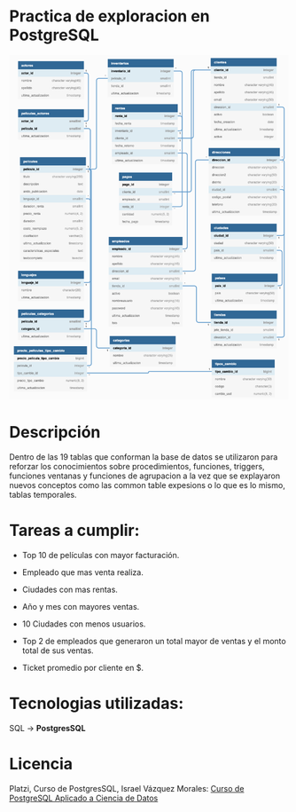 # Practica de exploracion en PostgreSQL

<img src="png_schema.png" alt="Alt text" title="Optional title">

# Descripción
Dentro de las 19 tablas que conforman la base de datos se utilizaron para reforzar los conocimientos sobre procedimientos, funciones, triggers, funciones ventanas y funciones de agrupacion a la vez que se explayaron nuevos conceptos como las common table expesions o lo que es lo mismo, tablas temporales.


# Tareas a cumplir:
 * Top 10 de películas con mayor facturación.

 * Empleado que mas venta realiza.

 * Ciudades con mas rentas.

 * Año y mes con mayores ventas.

 * 10 Ciudades con menos usuarios.

 * Top 2 de empleados que generaron un total mayor de ventas y el monto total de sus ventas.

 * Ticket promedio por cliente en $.


# Tecnologias utilizadas:
SQL -> **PostgresSQL**


# Licencia 
Platzi, Curso de PostgresSQL, Israel Vázquez Morales: [Curso de PostgreSQL Aplicado a Ciencia de Datos](https://platzi.com/cursos/postgresql-datos/)
